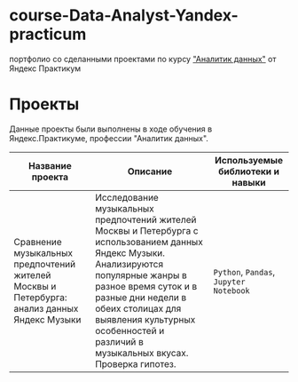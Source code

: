 # course-Data-Analyst-Yandex-practicum
портфолио со сделанными проектами по курсу ["Аналитик данных"](https://practicum.yandex.ru/data-analyst/) от Яндекс Практикум
# Проекты
Данные проекты были выполнены в ходе обучения в Яндекс.Практикуме, профессии "Аналитик данных".

| Название проекта | Описание | Используемые библиотеки и навыки |
|------------------|----------|---------------------------------|
| Сравнение музыкальных предпочтений жителей Москвы и Петербурга: анализ данных Яндекс Музыки | Исследование музыкальных предпочтений жителей Москвы и Петербурга с использованием данных Яндекс Музыки. Анализируются популярные жанры в разное время суток и в разные дни недели в обеих столицах для выявления культурных особенностей и различий в музыкальных вкусах. Проверка гипотез. | `Python`, `Pandas`, `Jupyter Notebook` |
